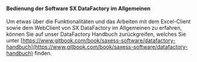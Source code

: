 #### Bedienung der Software SX DataFactory im Allgemeinen

Um etwas über die Funktionalitäten und das Arbeiten mit dem Excel-Client sowie dem WebClient von SX DataFactory im Allgemeinen zu erfahren, können Sie auf unser DataFactory Handbuch zurückgreifen, welches Sie unter [https://www.gitbook.com/book/saxess-software/datafactory-handbuch](https://www.gitbook.com/book/saxess-software/datafactory-handbuch) finden.

